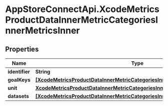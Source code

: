 # AppStoreConnectApi.XcodeMetricsProductDataInnerMetricCategoriesInnerMetricsInner

## Properties

Name | Type | Description | Notes
------------ | ------------- | ------------- | -------------
**identifier** | **String** |  | [optional] 
**goalKeys** | [**[XcodeMetricsProductDataInnerMetricCategoriesInnerMetricsInnerGoalKeysInner]**](XcodeMetricsProductDataInnerMetricCategoriesInnerMetricsInnerGoalKeysInner.md) |  | [optional] 
**unit** | [**XcodeMetricsProductDataInnerMetricCategoriesInnerMetricsInnerUnit**](XcodeMetricsProductDataInnerMetricCategoriesInnerMetricsInnerUnit.md) |  | [optional] 
**datasets** | [**[XcodeMetricsProductDataInnerMetricCategoriesInnerMetricsInnerDatasetsInner]**](XcodeMetricsProductDataInnerMetricCategoriesInnerMetricsInnerDatasetsInner.md) |  | [optional] 


